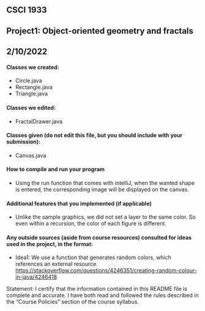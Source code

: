 ## CSCI 1933 
## Project1: Object-oriented geometry and fractals
## 2/10/2022

#### Classes we created:

 - Circle.java 
 - Rectangle.java 
 - Triangle.java 

#### Classes we edited:

 - FractalDrawer.java

#### Classes given (do not edit this file, but you should include with your submission):

 - Canvas.java

#### How to compile and run your program
 - Using the run function that comes with intelliJ, when the wanted shape is entered, the corresponding image will be displayed on the canvas.

#### Additional features that you implemented (if applicable)
 - Unlike the sample graphics, we did not set a layer to the same color. So even within a recursion, the color of each figure is different.

#### Any outside sources (aside from course resources) consulted for ideas used in the project, in the format:
 - Idea1: We use a function that generates random colors, which references an external resource.
https://stackoverflow.com/questions/4246351/creating-random-colour-in-java/4246418

Statement: I certify that the information contained in this README file is complete and accurate. I have both read and followed the rules described in the “Course Policies” section of the course syllabus.


